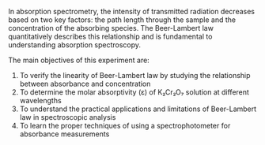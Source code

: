 In absorption spectrometry, the intensity of transmitted radiation decreases based on two key factors: the path length through the sample and the concentration of the absorbing species. The Beer-Lambert law quantitatively describes this relationship and is fundamental to understanding absorption spectroscopy.

The main objectives of this experiment are:

1. To verify the linearity of Beer-Lambert law by studying the relationship between absorbance and concentration
2. To determine the molar absorptivity (ε) of K₂Cr₂O₇ solution at different wavelengths
3. To understand the practical applications and limitations of Beer-Lambert law in spectroscopic analysis
4. To learn the proper techniques of using a spectrophotometer for absorbance measurements 
